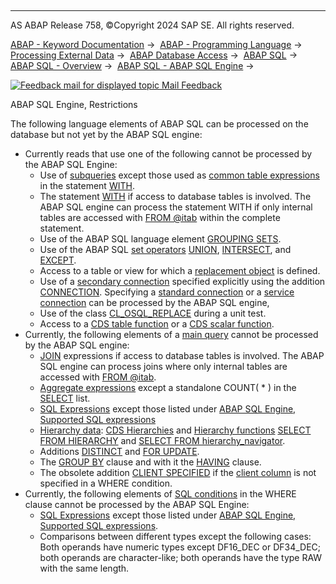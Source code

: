   

* * *

AS ABAP Release 758, ©Copyright 2024 SAP SE. All rights reserved.

[ABAP - Keyword Documentation](https://help.sap.com/doc/abapdocu_latest_index_htm/latest/en-US/abenabap.htm) →  [ABAP - Programming Language](https://help.sap.com/doc/abapdocu_latest_index_htm/latest/en-US/abenabap_reference.htm) →  [Processing External Data](https://help.sap.com/doc/abapdocu_latest_index_htm/latest/en-US/abenabap_language_external_data.htm) →  [ABAP Database Access](https://help.sap.com/doc/abapdocu_latest_index_htm/latest/en-US/abendb_access.htm) →  [ABAP SQL](https://help.sap.com/doc/abapdocu_latest_index_htm/latest/en-US/abenabap_sql.htm) →  [ABAP SQL - Overview](https://help.sap.com/doc/abapdocu_latest_index_htm/latest/en-US/abenabap_sql_oview.htm) →  [ABAP SQL - ABAP SQL Engine](https://help.sap.com/doc/abapdocu_latest_index_htm/latest/en-US/abenabap_sql_engine.htm) → 

 [![](Mail.gif?object=Mail.gif "Feedback mail for displayed topic") Mail Feedback](mailto:f1_help@sap.com?subject=Feedback%20on%20ABAP%20Documentation&body=Document:%20ABAP%20SQL%20Engine%2C%20Restrictions%2C%20ABENSQL_ENGINE_RESTR%2C%20758%0D%0A%0D%0AError:%0D%0A%0D%0A%0D%0A%0D%0ASuggestion%20for%20improvement:)

ABAP SQL Engine, Restrictions

The following language elements of ABAP SQL can be processed on the database but not yet by the ABAP SQL engine:

-   Currently reads that use one of the following cannot be processed by the ABAP SQL Engine:
    -   Use of [subqueries](https://help.sap.com/doc/abapdocu_latest_index_htm/latest/en-US/abensubquery_glosry.htm "Glossary Entry") except those used as [common table expressions](https://help.sap.com/doc/abapdocu_latest_index_htm/latest/en-US/abencommon_table_expression_glosry.htm "Glossary Entry") in the statement [WITH](https://help.sap.com/doc/abapdocu_latest_index_htm/latest/en-US/abapwith.htm).
    -   The statement [WITH](https://help.sap.com/doc/abapdocu_latest_index_htm/latest/en-US/abapwith.htm) if access to database tables is involved. The ABAP SQL engine can process the statement WITH if only internal tables are accessed with [FROM @itab](https://help.sap.com/doc/abapdocu_latest_index_htm/latest/en-US/abapselect_itab.htm) within the complete statement.
    -   Use of the ABAP SQL language element [GROUPING SETS](https://help.sap.com/doc/abapdocu_latest_index_htm/latest/en-US/abapgrouping_sets_clause.htm).
    -   Use of the ABAP SQL [set operators](https://help.sap.com/doc/abapdocu_latest_index_htm/latest/en-US/abencds_set_operators_glosry.htm "Glossary Entry") [UNION](https://help.sap.com/doc/abapdocu_latest_index_htm/latest/en-US/abapunion.htm), [INTERSECT](https://help.sap.com/doc/abapdocu_latest_index_htm/latest/en-US/abapunion.htm), and [EXCEPT](https://help.sap.com/doc/abapdocu_latest_index_htm/latest/en-US/abapunion.htm).
    -   Access to a table or view for which a [replacement object](https://help.sap.com/doc/abapdocu_latest_index_htm/latest/en-US/abenddic_replacement_objects.htm) is defined.
    -   Use of a [secondary connection](https://help.sap.com/doc/abapdocu_latest_index_htm/latest/en-US/abensecondary_db_connection_glosry.htm "Glossary Entry") specified explicitly using the addition [CONNECTION](https://help.sap.com/doc/abapdocu_latest_index_htm/latest/en-US/abapselect_connection.htm). Specifying a [standard connection](https://help.sap.com/doc/abapdocu_latest_index_htm/latest/en-US/abenstandard_db_connection_glosry.htm "Glossary Entry") or a [service connection](https://help.sap.com/doc/abapdocu_latest_index_htm/latest/en-US/abenservice_connection_glosry.htm "Glossary Entry") can be processed by the ABAP SQL engine,
    -   Use of the class [CL\_OSQL\_REPLACE](https://help.sap.com/doc/abapdocu_latest_index_htm/latest/en-US/abencl_osql_replace.htm) during a unit test.
    -   Access to a [CDS table function](https://help.sap.com/doc/abapdocu_latest_index_htm/latest/en-US/abencds_table_functions.htm) or a [CDS scalar function](https://help.sap.com/doc/abapdocu_latest_index_htm/latest/en-US/abencds_scalar_functions.htm).
-   Currently, the following elements of a [main query](https://help.sap.com/doc/abapdocu_latest_index_htm/latest/en-US/abenmainquery_glosry.htm "Glossary Entry") cannot be processed by the ABAP SQL engine:
    -   [JOIN](https://help.sap.com/doc/abapdocu_latest_index_htm/latest/en-US/abapselect_join.htm) expressions if access to database tables is involved. The ABAP SQL engine can process joins where only internal tables are accessed with [FROM @itab](https://help.sap.com/doc/abapdocu_latest_index_htm/latest/en-US/abapselect_itab.htm).
    -   [Aggregate expressions](https://help.sap.com/doc/abapdocu_latest_index_htm/latest/en-US/abapselect_aggregate.htm) except a standalone COUNT( \* ) in the [SELECT](https://help.sap.com/doc/abapdocu_latest_index_htm/latest/en-US/abapselect_list.htm) list.
    -   [SQL Expressions](https://help.sap.com/doc/abapdocu_latest_index_htm/latest/en-US/abapsql_expr.htm) except those listed under [ABAP SQL Engine, Supported SQL expressions](https://help.sap.com/doc/abapdocu_latest_index_htm/latest/en-US/abensql_engine_expr.htm)
    -   [Hierarchy data](https://help.sap.com/doc/abapdocu_latest_index_htm/latest/en-US/abenselect_hierarchy_data.htm): [CDS Hierarchies](https://help.sap.com/doc/abapdocu_latest_index_htm/latest/en-US/abencds_hierarchies.htm) and [Hierarchy functions](https://help.sap.com/doc/abapdocu_latest_index_htm/latest/en-US/abenhierarchy_function_glosry.htm "Glossary Entry") [SELECT FROM HIERARCHY](https://help.sap.com/doc/abapdocu_latest_index_htm/latest/en-US/abenselect_hierarchy_generator.htm) and [SELECT FROM hierarchy\_navigator](https://help.sap.com/doc/abapdocu_latest_index_htm/latest/en-US/abenselect_hierarchy_navigators.htm).
    -   Additions [DISTINCT](https://help.sap.com/doc/abapdocu_latest_index_htm/latest/en-US/abapselect_clause.htm) and [FOR UPDATE](https://help.sap.com/doc/abapdocu_latest_index_htm/latest/en-US/abapselect_single.htm).
    -   The [GROUP BY](https://help.sap.com/doc/abapdocu_latest_index_htm/latest/en-US/abapgroupby_clause.htm) clause and with it the [HAVING](https://help.sap.com/doc/abapdocu_latest_index_htm/latest/en-US/abaphaving_clause.htm) clause.
    -   The obsolete addition [CLIENT SPECIFIED](https://help.sap.com/doc/abapdocu_latest_index_htm/latest/en-US/abapselect_client_obsolete.htm) if the [client column](https://help.sap.com/doc/abapdocu_latest_index_htm/latest/en-US/abenclient_column_glosry.htm "Glossary Entry") is not specified in a WHERE condition.
-   Currently, the following elements of [SQL conditions](https://help.sap.com/doc/abapdocu_latest_index_htm/latest/en-US/abenasql_cond.htm) in the WHERE clause cannot be processed by the ABAP SQL Engine:
    -   [SQL Expressions](https://help.sap.com/doc/abapdocu_latest_index_htm/latest/en-US/abapsql_expr.htm) except those listed under [ABAP SQL Engine, Supported SQL expressions](https://help.sap.com/doc/abapdocu_latest_index_htm/latest/en-US/abensql_engine_expr.htm).
    -   Comparisons between different types except the following cases: Both operands have numeric types except DF16\_DEC or DF34\_DEC; both operands are character-like; both operands have the type RAW with the same length.